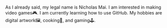 As I already said, my legal name is Nicholas Mai.
I am interested in making video games🎮.
I am currently learning how to use GitHub.
My hobbies are digital artwork🖼, cooking🥚, and gaming🕹.

